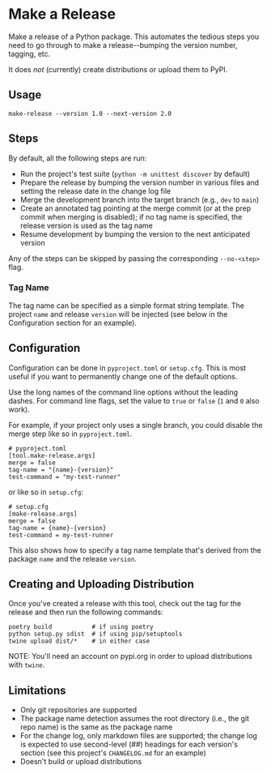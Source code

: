 # Make a Release

Make a release of a Python package. This automates the tedious steps you
need to go through to make a release--bumping the version number,
tagging, etc.

It does _not_ (currently) create distributions or upload them to PyPI.

## Usage

    make-release --version 1.0 --next-version 2.0

## Steps

By default, all the following steps are run:

- Run the project's test suite (`python -m unittest discover` by
  default)
- Prepare the release by bumping the version number in various files and
  setting the release date in the change log file
- Merge the development branch into the target branch (e.g., `dev` to
  `main`)
- Create an annotated tag pointing at the merge commit (or at the prep
  commit when merging is disabled); if no tag name is specified, the
  release version is used as the tag name
- Resume development by bumping the version to the next anticipated
  version

Any of the steps can be skipped by passing the corresponding
`--no-<step>` flag.

### Tag Name

The tag name can be specified as a simple format string template. The
project `name` and release `version` will be injected (see below in the
Configuration section for an example).

## Configuration

Configuration can be done in `pyproject.toml` or `setup.cfg`. This is
most useful if you want to permanently change one of the default
options.

Use the long names of the command line options without the leading
dashes. For command line flags, set the value to `true` or `false`
(`1` and `0` also work).

For example, if your project only uses a single branch, you could
disable the merge step like so in `pyproject.toml`.

    # pyproject.toml
    [tool.make-release.args]
    merge = false
    tag-name = "{name}-{version}"
    test-command = "my-test-runner"

or like so in `setup.cfg`:

    # setup.cfg
    [make-release.args]
    merge = false
    tag-name = {name}-{version}
    test-command = my-test-runner

This also shows how to specify a tag name template that's derived from
the package `name` and the release `version`.

## Creating and Uploading Distribution

Once you've created a release with this tool, check out the tag for the
release and then run the following commands:

    poetry build           # if using poetry
    python setup.py sdist  # if using pip/setuptools
    twine upload dist/*    # in either case

NOTE: You'll need an account on pypi.org in order to upload
distributions with `twine`.

## Limitations

- Only git repositories are supported
- The package name detection assumes the root directory (i.e., the git
  repo name) is the same as the package name
- For the change log, only markdown files are supported; the change log
  is expected to use second-level (##) headings for each version's
  section (see this project's `CHANGELOG.md` for an example)
- Doesn't build or upload distributions
